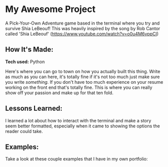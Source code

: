 # My Awesome Project
A Pick-Your-Own Adventure game based in the terminal where you try and survive Shia LeBeouf! This was heavily inspired by the song by Rob Cantor called 'Shia LeBeouf' (https://www.youtube.com/watch?v=o0u4M6vppCI)


## How It's Made:

**Tech used:** Python

Here's where you can go to town on how you actually built this thing. Write as much as you can here, it's totally fine if it's not too much just make sure you write *something*. If you don't have too much experience on your resume working on the front end that's totally fine. This is where you can really show off your passion and make up for that ten fold.

## Lessons Learned:

I learned a lot about how to interact with the terminal and make a story seem better formatted, especially when it came to showing the options the reader could take.

## Examples:
Take a look at these couple examples that I have in my own portfolio:

